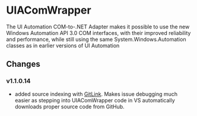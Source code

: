 UIAComWrapper
=============

The UI Automation COM-to-.NET Adapter makes it possible to use the new Windows Automation API 3.0 COM interfaces, with their improved reliability and performance, while still using the same System.Windows.Automation classes as in earlier versions of UI Automation

Changes
-------
### v1.1.0.14 
- added source indexing with [GitLink](https://github.com/GitTools/GitLink). Makes issue debugging much easier as stepping into UIAComWrapper code in VS automatically downloads proper source code from GitHub.